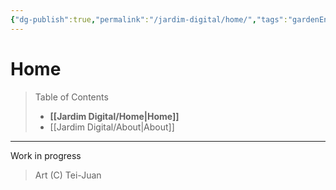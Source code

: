 ```yaml
---
{"dg-publish":true,"permalink":"/jardim-digital/home/","tags":"gardenEntry","dgHomeLink":false,"dgPassFrontmatter":false}
---
```



# Home

> Table of Contents
> - **[[Jardim Digital/Home|Home]]**
> - [[Jardim Digital/About|About]]
____

Work in progress

> Art (C) Tei-Juan